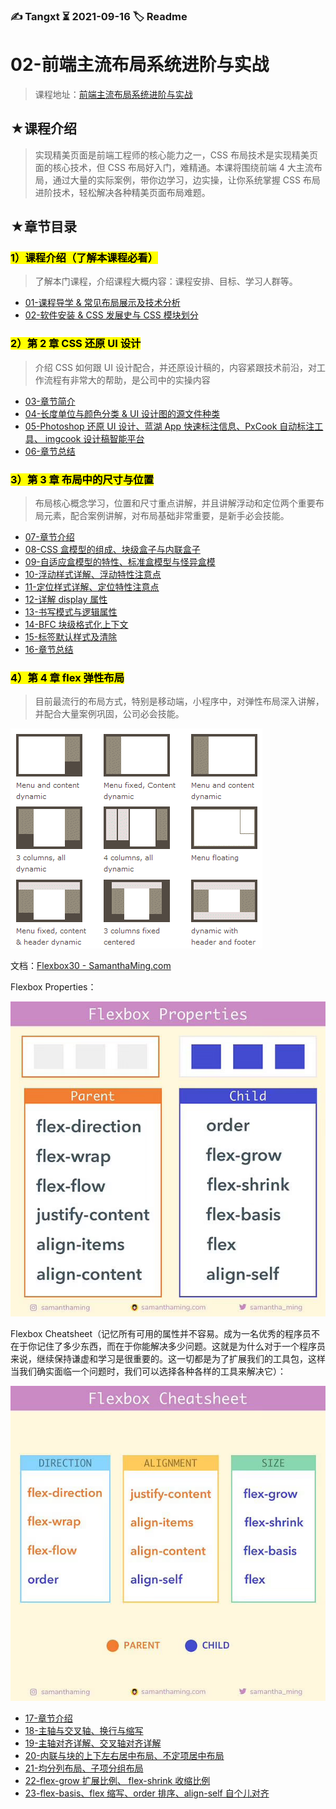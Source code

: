 ### ✍️ Tangxt ⏳ 2021-09-16 🏷️ Readme

# 02-前端主流布局系统进阶与实战

> 课程地址：[前端主流布局系统进阶与实战](https://coding.imooc.com/class/chapter/527.html#Anchor)

## ★课程介绍

> 实现精美页面是前端工程师的核心能力之一，CSS 布局技术是实现精美页面的核心技术，但 CSS 布局好入门，难精通。本课将围绕前端 4 大主流布局，通过大量的实际案例，带你边学习，边实操，让你系统掌握 CSS 布局进阶技术，轻松解决各种精美页面布局难题。

## ★章节目录

### <mark>1）课程介绍（了解本课程必看）</mark>

> 了解本门课程，介绍课程大概内容：课程安排、目标、学习人群等。

- [01-课程导学 & 常见布局展示及技术分析](./01.md)
- [02-软件安装 & CSS 发展史与 CSS 模块划分](./02.md)

### <mark>2）第 2 章 CSS 还原 UI 设计</mark>

> 介绍 CSS 如何跟 UI 设计配合，并还原设计稿的，内容紧跟技术前沿，对工作流程有非常大的帮助，是公司中的实操内容

- [03-章节简介](./03.md)
- [04-长度单位与颜色分类 & UI 设计图的源文件种类](./04.md)
- [05-Photoshop 还原 UI 设计、蓝湖 App 快速标注信息、PxCook 自动标注工具、 imgcook 设计稿智能平台](./05.md)
- [06-章节总结](./06.md)

### <mark>3）第 3 章 布局中的尺寸与位置</mark>

> 布局核心概念学习，位置和尺寸重点讲解，并且讲解浮动和定位两个重要布局元素，配合案例讲解，对布局基础非常重要，是新手必会技能。

- [07-章节介绍](./07.md)
- [08-CSS 盒模型的组成、块级盒子与内联盒子](./08.md)
- [09-自适应盒模型的特性、标准盒模型与怪异盒模](./09.md)
- [10-浮动样式详解、浮动特性注意点](./10.md)
- [11-定位样式详解、定位特性注意点](./11.md)
- [12-详解 display 属性](./12.md)
- [13-书写模式与逻辑属性](./13.md)
- [14-BFC 块级格式化上下文](./14.md)
- [15-标签默认样式及清除](./15.md)
- [16-章节总结](./16.md)

### <mark>4）第 4 章 flex 弹性布局</mark>

> 目前最流行的布局方式，特别是移动端，小程序中，对弹性布局深入讲解，并配合大量案例巩固，公司必会技能。

![常见布局](assets/img/2021-10-14-12-26-14.png)

文档：[Flexbox30 - SamanthaMing.com](https://www.samanthaming.com/flexbox30/)

Flexbox Properties：

![总览](assets/img/2021-10-16-15-38-06.png)

Flexbox Cheatsheet（记忆所有可用的属性并不容易。成为一名优秀的程序员不在于你记住了多少东西，而在于你能解决多少问题。这就是为什么对于一个程序员来说，继续保持谦虚和学习是很重要的。这一切都是为了扩展我们的工具包，这样当我们确实面临一个问题时，我们可以选择各种各样的工具来解决它）：

![Cheatsheet](assets/img/2021-10-16-15-42-09.png)

- [17-章节介绍](./17.md)
- [18-主轴与交叉轴、换行与缩写](./18.md)
- [19-主轴对齐详解、交叉轴对齐详解](./19.md)
- [20-内联与块的上下左右居中布局、不定项居中布局](./20.md)
- [21-均分列布局、子项分组布局](./21.md)
- [22-flex-grow 扩展比例、 flex-shrink 收缩比例](./22.md)
- [23-flex-basis、flex 缩写、order 排序、align-self 自个儿对齐](./23.md)